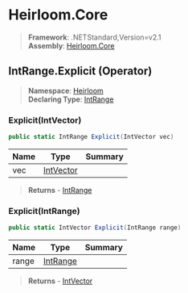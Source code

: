 # Heirloom.Core

> **Framework**: .NETStandard,Version=v2.1  
> **Assembly**: [Heirloom.Core][0]

## IntRange.Explicit (Operator)

> **Namespace**: [Heirloom][0]  
> **Declaring Type**: [IntRange][1]

### Explicit(IntVector)

```cs
public static IntRange Explicit(IntVector vec)
```

| Name | Type           | Summary |
|------|----------------|---------|
| vec  | [IntVector][2] |         |

> **Returns** - [IntRange][1]

### Explicit(IntRange)

```cs
public static IntVector Explicit(IntRange range)
```

| Name  | Type          | Summary |
|-------|---------------|---------|
| range | [IntRange][1] |         |

> **Returns** - [IntVector][2]

[0]: ../../../Heirloom.Core.md
[1]: ../IntRange.md
[2]: ../IntVector.md
